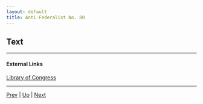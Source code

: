```yaml
---
layout: default
title: Anti-Federalist No. 80
---
```


## Text

---
#### External Links
[Library of Congress]()

---

[Prev](79.md) | [Up](README.md) | [Next](81.md)
